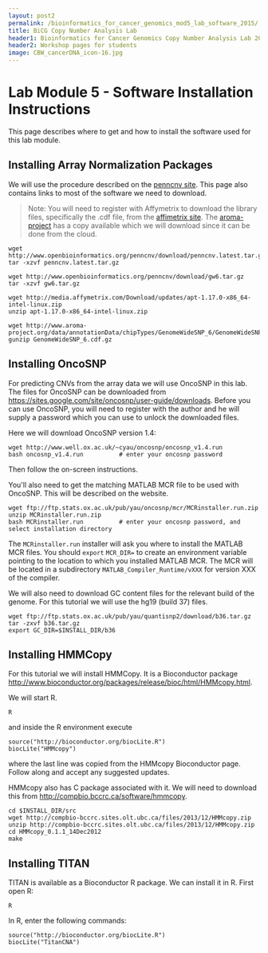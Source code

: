 ```yaml
---
layout: post2
permalink: /bioinformatics_for_cancer_genomics_mod5_lab_software_2015/
title: BiCG Copy Number Analysis Lab
header1: Bioinformatics for Cancer Genomics Copy Number Analysis Lab 2015
header2: Workshop pages for students
image: CBW_cancerDNA_icon-16.jpg
---
```


Lab Module 5 - Software Installation Instructions
=================================================

This page describes where to get and how to install the software used for this lab module.

Installing Array Normalization Packages
---------------------------------------

We will use the procedure described on the [penncnv site](http://www.openbioinformatics.org/penncnv/penncnv_tutorial_affy_gw6.html). This page also contains links to most of the software we need to download.

> Note: You will need to register with Affymetrix to download the library files, specifically the .cdf file, from the [affimetrix site](http://www.affymetrix.com/support/technical/byproduct.affx?product=genomewidesnp_6). The [aroma-project](http://www.aroma-project.org/docs) has a copy available which we will download since it can be done from the cloud.

    wget http://www.openbioinformatics.org/penncnv/download/penncnv.latest.tar.gz
    tar -xzvf penncnv.latest.tar.gz

    wget http://www.openbioinformatics.org/penncnv/download/gw6.tar.gz
    tar -xzvf gw6.tar.gz
        
    wget http://media.affymetrix.com/Download/updates/apt-1.17.0-x86_64-intel-linux.zip
    unzip apt-1.17.0-x86_64-intel-linux.zip
        
    wget http://www.aroma-project.org/data/annotationData/chipTypes/GenomeWideSNP_6/GenomeWideSNP_6.cdf.gz
    gunzip GenomeWideSNP_6.cdf.gz

Installing OncoSNP
------------------

For predicting CNVs from the array data we will use OncoSNP in this lab. The files for OncoSNP can be downloaded from <https://sites.google.com/site/oncosnp/user-guide/downloads>. Before you can use OncoSNP, you will need to register with the author and he will supply a password which you can use to unlock the downloaded files.

Here we will download OncoSNP version 1.4:

    wget http://www.well.ox.ac.uk/~cyau/oncosnp/oncosnp_v1.4.run
    bash oncosnp_v1.4.run          # enter your oncosnp password

Then follow the on-screen instructions.

You'll also need to get the matching MATLAB MCR file to be used with OncoSNP. This will be described on the website.

    wget ftp://ftp.stats.ox.ac.uk/pub/yau/oncosnp/mcr/MCRinstaller.run.zip
    unzip MCRinstaller.run.zip
    bash MCRinstaller.run          # enter your oncosnp password, and select installation directory

The `MCRinstaller.run` installer will ask you where to install the MATLAB MCR files. You should `export` `MCR_DIR=` to create an environment variable pointing to the location to which you installed MATLAB MCR. The MCR will be located in a subdirectory `MATLAB_Compiler_Runtime/vXXX` for version XXX of the compiler.

We will also need to download GC content files for the relevant build of the genome. For this tutorial we will use the hg19 (build 37) files.

    wget ftp://ftp.stats.ox.ac.uk/pub/yau/quantisnp2/download/b36.tar.gz
    tar -zxvf b36.tar.gz
    export GC_DIR=$INSTALL_DIR/b36

Installing HMMCopy
------------------

For this tutorial we will install HMMCopy. It is a Bioconductor package <http://www.bioconductor.org/packages/release/bioc/html/HMMcopy.html>.

We will start R.

    R

and inside the R environment execute

    source("http://bioconductor.org/biocLite.R")
    biocLite("HMMcopy")

where the last line was copied from the HMMcopy Bioconductor page. Follow along and accept any suggested updates.

HMMcopy also has C package associated with it. We will need to download this from <http://compbio.bccrc.ca/software/hmmcopy>.

    cd $INSTALL_DIR/src
    wget http://compbio-bccrc.sites.olt.ubc.ca/files/2013/12/HMMcopy.zip
    unzip http://compbio-bccrc.sites.olt.ubc.ca/files/2013/12/HMMcopy.zip
    cd HMMcopy_0.1.1_14Dec2012
    make

Installing TITAN
----------------

TITAN is available as a Bioconductor R package. We can install it in R. First open R:

    R

In R, enter the following commands:

    source("http://bioconductor.org/biocLite.R")
    biocLite("TitanCNA")
